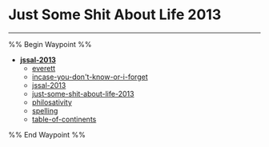 # Just Some Shit About Life 2013

---

%% Begin Waypoint %%

- **[jssal-2013](../../../../..//Blog/chapters/just-some-shit-about-life/jssal-2013/jssal-2013.md)**
  - [everett](everett.md)
  - [incase-you-don't-know-or-i-forget](incase-you-don't-know-or-i-forget.md)
  - [jssal-2013](../../../../..//Blog/chapters/just-some-shit-about-life/jssal-2013/jssal-2013.md)
  - [just-some-shit-about-life-2013](just-some-shit-about-life-2013.md)
  - [philosativity](philosativity.md)
  - [spelling](spelling.md)
  - [table-of-continents](table-of-continents.md)

%% End Waypoint %%
